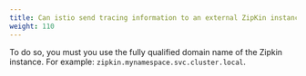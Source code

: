 ```yaml
---
title: Can istio send tracing information to an external ZipKin instance?
weight: 110
---
```


To do so, you must you use the fully qualified domain name of the Zipkin instance. For example:
`zipkin.mynamespace.svc.cluster.local`.
